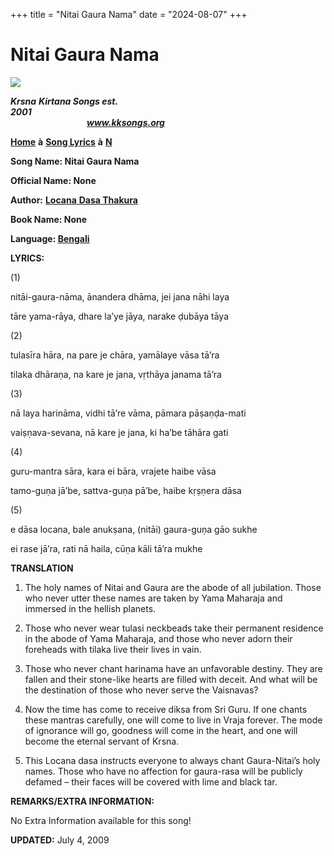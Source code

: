 +++
title = "Nitai Gaura Nama"
date = "2024-08-07"
+++

# Nitai Gaura Nama
**![](http://kksongs.org/image_files/image002.jpg)**

**_Krsna_** **_Kirtana Songs est. 2001_**                                                                                                                                                      **_www.kksongs.org_**

**[Home](http://kksongs.org/)** **à** **[Song Lyrics](http://kksongs.org/lyrics.html)** **à** **[N](http://kksongs.org/songs/song_n.html)**

**Song Name: Nitai Gaura Nama**

**Official Name: None**

**Author:** [**Locana** **Dasa Thakura**](http://kksongs.org/authors/list/locanadasa.html)

**Book Name: None**

**Language: [Bengali](http://kksongs.org/language/list/bengali.html)**

**LYRICS:**

(1)

nitāi-gaura-nāma, ānandera dhāma, jei jana nāhi laya

tāre yama-rāya, dhare la’ye jāya, narake ḍubāya tāya

(2)

tulasīra hāra, na pare je chāra, yamālaye vāsa tā’ra

tilaka dhāraṇa, na kare je jana, vṛthāya janama tā’ra

(3)

nā laya harināma, vidhi tā’re vāma, pāmara pāṣaṇḍa-mati

vaiṣṇava-sevana, nā kare je jana, ki ha’be tāhāra gati

(4)

guru-mantra sāra, kara ei bāra, vrajete haibe vāsa

tamo-guṇa jā’be, sattva-guṇa pā’be, haibe kṛṣṇera dāsa

(5)

e dāsa locana, bale anukṣana, (nitāi) gaura-guṇa gāo sukhe

ei rase jā’ra, rati nā haila, cūṇa kāli tā’ra mukhe

**TRANSLATION**

1) The holy names of Nitai and Gaura are the abode of all jubilation. Those who never utter these names are taken by Yama Maharaja and immersed in the hellish planets.

2) Those who never wear tulasi neckbeads take their permanent residence in the abode of Yama Maharaja, and those who never adorn their foreheads with tilaka live their lives in vain.

3) Those who never chant harinama have an unfavorable destiny. They are fallen and their stone-like hearts are filled with deceit. And what will be the destination of those who never serve the Vaisnavas?

4) Now the time has come to receive diksa from Sri Guru. If one chants these mantras carefully, one will come to live in Vraja forever. The mode of ignorance will go, goodness will come in the heart, and one will become the eternal servant of Krsna.

5) This Locana dasa instructs everyone to always chant Gaura-Nitai’s holy names. Those who have no affection for gaura-rasa will be publicly defamed – their faces will be covered with lime and black tar.

**REMARKS/EXTRA INFORMATION:**

No Extra Information available for this song!

**UPDATED:** July 4, 2009